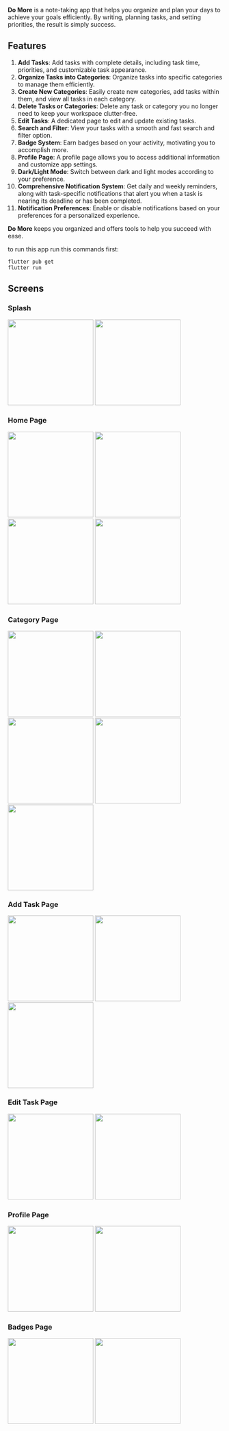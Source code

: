 **Do More** is a note-taking app that helps you organize and plan your days to achieve your goals efficiently. By writing, planning tasks, and setting priorities, the result is simply success.

## Features

1. **Add Tasks**: Add tasks with complete details, including task time, priorities, and customizable task appearance.
2. **Organize Tasks into Categories**: Organize tasks into specific categories to manage them efficiently.
3. **Create New Categories**: Easily create new categories, add tasks within them, and view all tasks in each category.
4. **Delete Tasks or Categories**: Delete any task or category you no longer need to keep your workspace clutter-free.
5. **Edit Tasks**: A dedicated page to edit and update existing tasks.
6. **Search and Filter**: View your tasks with a smooth and fast search and filter option.
7. **Badge System**: Earn badges based on your activity, motivating you to accomplish more.
8. **Profile Page**: A profile page allows you to access additional information and customize app settings.
9. **Dark/Light Mode**: Switch between dark and light modes according to your preference.
10. **Comprehensive Notification System**: Get daily and weekly reminders, along with task-specific notifications that alert you when a task is nearing its deadline or has been completed.
11. **Notification Preferences**: Enable or disable notifications based on your preferences for a personalized experience.

**Do More** keeps you organized and offers tools to help you succeed with ease.

to run this app run this commands first:
```
flutter pub get
flutter run

```

## Screens

### Splash

<p float="left">
  <img src="https://github.com/user-attachments/assets/f59ce1ec-733f-4c3b-a4c9-9cb2530d5b78" width="200" />
  <img src="https://github.com/user-attachments/assets/b331b7e9-cfb4-4947-ae32-a18ee1c0768a" width="200" />
</p>

### Home Page

<p float="left">
  <img src="https://github.com/user-attachments/assets/5ca3571d-622d-4cdb-8cf2-583be8d56412" width="200" />
  <img src="https://github.com/user-attachments/assets/87eb6cb5-7cb3-4b3d-ba2c-b31cfe1dae33" width="200" />
  <img src="https://github.com/user-attachments/assets/7c537ace-d857-4607-a603-e6f474170c64" width="200" />
  <img src="https://github.com/user-attachments/assets/600f6355-07a0-4b9d-aa92-aae71d967a6f" width="200" />
</p>

### Category Page

<p float="left">
  <img src="https://github.com/user-attachments/assets/6e4b335b-8ac8-46db-8908-522599870e6a" width="200" />
  <img src="https://github.com/user-attachments/assets/ee4906e3-16be-4149-84c1-65d245b374ae" width="200" />
  <img src="https://github.com/user-attachments/assets/273c5c6a-141b-4dda-af60-91d43c7c7142" width="200" />
  <img src="https://github.com/user-attachments/assets/78d997f8-1f41-4f26-8735-0dc951da8cc9" width="200" />
  <img src="https://github.com/user-attachments/assets/fe3f5eeb-de65-483e-87e7-d0aaf577b0b9" width="200" />
</p>

### Add Task Page

<p float="left">
  <img src="https://github.com/user-attachments/assets/2a3414f7-36fb-49bf-bb74-3041de7b49bd" width="200" />
  <img src="https://github.com/user-attachments/assets/eed705b1-aae2-4150-98c5-d9c1a39f56f2" width="200" />
  <img src="https://github.com/user-attachments/assets/7a867d10-1155-4a82-92a9-7a3440838914" width="200" />
</p>

### Edit Task Page

<p float="left">
  <img src="https://github.com/user-attachments/assets/8fff097c-29ef-454b-97a2-9e98a4457956" width="200" />
  <img src="https://github.com/user-attachments/assets/bf1f77d8-426d-4633-b624-d813cada9873" width="200" />
</p>

### Profile Page

<p float="left">
  <img src="https://github.com/user-attachments/assets/402dc0d6-38be-4150-99f0-66101f1f5363" width="200" />
  <img src="https://github.com/user-attachments/assets/a9e9d8b0-718d-48a0-bda3-daf69930427c" width="200" />
</p>

### Badges Page

<p float="left">
  <img src="https://github.com/user-attachments/assets/b02256c0-382c-4fb6-8551-ebee45cfd161" width="200" />
  <img src="https://github.com/user-attachments/assets/37a92d77-12de-449f-8961-70c82f07b25f" width="200" />
</p>
